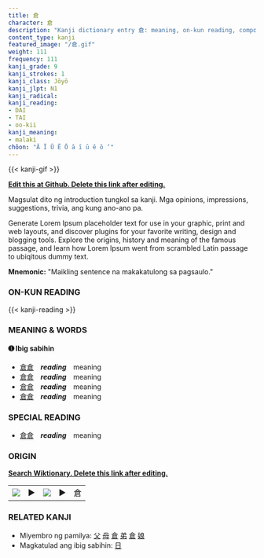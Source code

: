 ```yaml
---
title: 倉
character: 倉
description: "Kanji dictionary entry 倉: meaning, on-kun reading, compounds, origin, related kanji"
content_type: kanji
featured_image: "/倉.gif"
weight: 111
frequency: 111
kanji_grade: 9
kanji_strokes: 1
kanji_class: Jōyō
kanji_jlpt: N1
kanji_radical: 
kanji_reading: 
- DAI
- TAI
- oo-kii
kanji_meaning:
- malaki
chōon: "Ā Ī Ū Ē Ō ā ī ū ē ō ’"
---
```

[//]: # (Don't edit the line below. Kanji animated GIF code is automatically generated.)
{{< kanji-gif >}}

[//]: # (Edit below this line.)

**[Edit this at Github. Delete this link after editing.](https://github.com/tim0g/tim/tree/main/content/kanji/倉/index.md)**

Magsulat dito ng introduction tungkol sa kanji. Mga opinions, impressions, suggestions, trivia, ang kung ano-ano pa.

Generate Lorem Ipsum placeholder text for use in your graphic, print and web layouts, and discover plugins for your favorite writing, design and blogging tools. Explore the origins, history and meaning of the famous passage, and learn how Lorem Ipsum went from scrambled Latin passage to ubiqitous dummy text.
 
**Mnemonic:** "Maikling sentence na makakatulong sa pagsaulo."

### ON-KUN READING

[//]: # (Don't edit the line below. ON-KUN READING code is automatically generated.)
{{< kanji-reading >}}

### MEANING & WORDS

#### ➊ **Ibig sabihin**
  - [倉](../倉)[倉](../倉)　***reading***　meaning
  - [倉](../倉)[倉](../倉)　***reading***　meaning
  - [倉](../倉)[倉](../倉)　***reading***　meaning
  - [倉](../倉)[倉](../倉)　***reading***　meaning

### SPECIAL READING
  - [倉](../倉)[倉](../倉)　***reading***　meaning

### ORIGIN

**[Search Wiktionary. Delete this link after editing.](https://wiktionary.org/wiki/倉)**
<table class="kanji-table"><tr><td>
<img src="60px-倉-bronze.svg.png">
</td><td>▶</td><td>
<img src="60px-倉-oracle.svg.png">
</td><td>▶</td>
<td class="kanji-origin">倉</td>
</tr></table>

### RELATED KANJI
- Miyembro ng pamilya: [父](../父) [母](../母) [倉](../倉) [弟](../弟) [倉](../倉) [娘](../娘)
- Magkatulad ang ibig sabihin: [日](../日)
